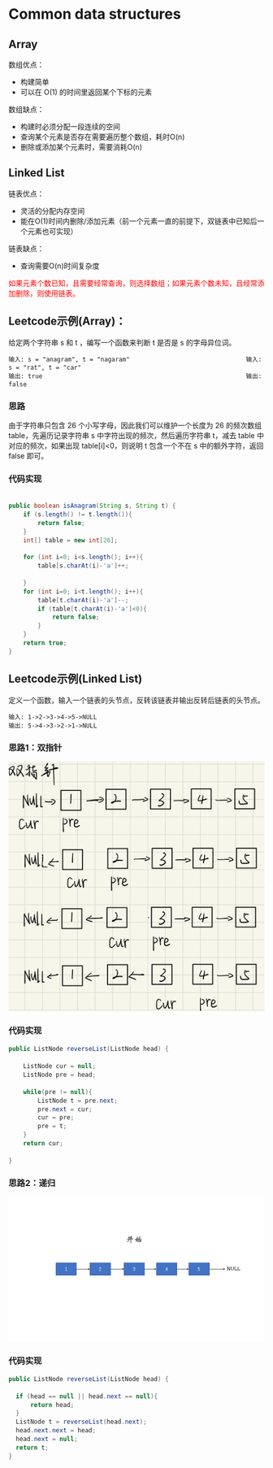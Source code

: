 # Common data structures

## Array

数组优点： 
- 构建简单
- 可以在 O(1) 的时间里返回某个下标的元素

数组缺点：
- 构建时必须分配一段连续的空间
- 查询某个元素是否存在需要遍历整个数组，耗时O(n)
- 删除或添加某个元素时，需要消耗O(n)

## Linked List

链表优点：

- 灵活的分配内存空间
- 能在O(1)时间内删除/添加元素（前一个元素一直的前提下，双链表中已知后一个元素也可实现）

链表缺点：

- 查询需要O(n)时间复杂度

<font color=Red>如果元素个数已知，且需要经常查询，则选择数组；如果元素个数未知，且经常添加删除，则使用链表。</font><br /> 


## Leetcode示例(Array)：

给定两个字符串 s 和 t ，编写一个函数来判断 t 是否是 s 的字母异位词。

```
输入: s = "anagram", t = "nagaram"                                输入: s = "rat", t = "car"
输出: true                                                        输出: false
```
### 思路

由于字符串只包含 26 个小写字母，因此我们可以维护一个长度为 26 的频次数组 table，先遍历记录字符串 s 中字符出现的频次，然后遍历字符串 t，减去 table 中对应的频次，如果出现 table[i]<0，则说明 t 包含一个不在 s 中的额外字符，返回 false 即可。

### 代码实现
```java

public boolean isAnagram(String s, String t) {
    if (s.length() != t.length()){
        return false;
    }
    int[] table = new int[26];

    for (int i=0; i<s.length(); i++){
        table[s.charAt(i)-'a']++;

    }
    for (int i=0; i<t.length(); i++){
        table[t.charAt(i)-'a']--;
        if (table[t.charAt(i)-'a']<0){
            return false;
        }
    }
    return true;
}
```
## Leetcode示例(Linked List)

定义一个函数，输入一个链表的头节点，反转该链表并输出反转后链表的头节点。

```
输入: 1->2->3->4->5->NULL
输出: 5->4->3->2->1->NULL
```

### 思路1：双指针

![](https://github.com/Xinjiann/Leetcode-notes/blob/main/images/IMG_0245.jpg)

### 代码实现

```java
public ListNode reverseList(ListNode head) {

    ListNode cur = null;
    ListNode pre = head;

    while(pre != null){
        ListNode t = pre.next;
        pre.next = cur;
        cur = pre;
        pre = t;
    }
    return cur;

}
```

### 思路2：递归

![](https://github.com/Xinjiann/Leetcode-notes/blob/main/images/recursion.gif)

### 代码实现

```java
public ListNode reverseList(ListNode head) {

  if (head == null || head.next == null){
      return head;
  }
  ListNode t = reverseList(head.next);
  head.next.next = head;
  head.next = null;
  return t;
}
```



